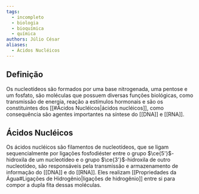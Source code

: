 ```yaml
---
tags:
  - incompleto
  - biologia
  - bioquímica
  - química
authors: Júlio César
aliases:
  - Ácidos Nucléicos
---
```

## Definição

Os nucleotídeos são formados por uma base nitrogenada, uma pentose e um fosfato, são moléculas que possuem diversas funções biológicas, como transmissão de energia, reação a estímulos hormonais e são os constituintes dos [[#Ácidos Nucléicos|ácidos nucléicos]], como consequência são agentes importantes na síntese do [[DNA]] e [[RNA]].
## Ácidos Nucléicos

Os ácidos nucléicos são filamentos de nucleotídeos, que se ligam sequencialmente por ligações fosfodiéster entre o grupo $\ce{5'}$-hidroxila de um nucleotídeo e o grupo $\ce{3'}$-hidroxila de outro nucleotídeo, são responsáveis pela transmissão e armazenamento de informação do [[DNA]] e do [[RNA]]. Eles realizam [[Propriedades da Água#Ligações de Hidrogênio|ligações de hidrogênio]] entre si para compor a dupla fita dessas moléculas.